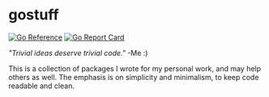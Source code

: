 gostuff
=======

[![Go Reference](https://pkg.go.dev/badge/github.com/fluhus/gostuff.svg)](https://pkg.go.dev/github.com/fluhus/gostuff)
[![Go Report Card](https://goreportcard.com/badge/github.com/fluhus/gostuff)](https://goreportcard.com/report/github.com/fluhus/gostuff)

*"Trivial ideas deserve trivial code."* -Me :)

This is a collection of packages I wrote for my personal work, and may help
others as well. The emphasis is on simplicity and minimalism, to keep code
readable and clean.
